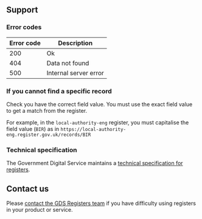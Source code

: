 ## Support

### Error codes

| Error code | Description           |
|------------|-----------------------|
| 200        | Ok                    |
| 404        | Data not found        |
| 500        | Internal server error |

### If you cannot find a specific record 

Check you have the correct field value. You must use the exact field value to get a match from the register. 

For example, in the `local-authority-eng` register, you must capitalise the field value (`BIR`) as in `https://local-authority-eng.register.gov.uk/records/BIR`

### Technical specification

The Government Digital Service maintains a [technical specification for registers](https://openregister.github.io/specification/).

## Contact us

Please [contact the GDS Registers team](https://www.registers.service.gov.uk/support) if you have difficulty using registers in your product or service.

